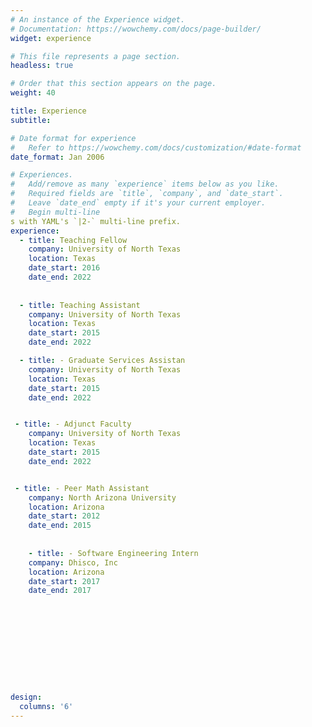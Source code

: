 ```yaml
---
# An instance of the Experience widget.
# Documentation: https://wowchemy.com/docs/page-builder/
widget: experience

# This file represents a page section.
headless: true

# Order that this section appears on the page.
weight: 40

title: Experience
subtitle:

# Date format for experience
#   Refer to https://wowchemy.com/docs/customization/#date-format
date_format: Jan 2006

# Experiences.
#   Add/remove as many `experience` items below as you like.
#   Required fields are `title`, `company`, and `date_start`.
#   Leave `date_end` empty if it's your current employer.
#   Begin multi-line 
s with YAML's `|2-` multi-line prefix.
experience:
  - title: Teaching Fellow
    company: University of North Texas
    location: Texas
    date_start: 2016
    date_end: 2022
        
       
  - title: Teaching Assistant
    company: University of North Texas
    location: Texas
    date_start: 2015
    date_end: 2022

  - title: - Graduate Services Assistan
    company: University of North Texas
    location: Texas
    date_start: 2015
    date_end: 2022


 - title: - Adjunct Faculty
    company: University of North Texas
    location: Texas
    date_start: 2015
    date_end: 2022


 - title: - Peer Math Assistant
    company: North Arizona University
    location: Arizona
    date_start: 2012
    date_end: 2015
    
    
    - title: - Software Engineering Intern
    company: Dhisco, Inc
    location: Arizona
    date_start: 2017
    date_end: 2017    
    
    









design:
  columns: '6'
---
```


